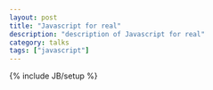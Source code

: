```yaml
---
layout: post
title: "Javascript for real"
description: "description of Javascript for real"
category: talks
tags: ["javascript"]
---
```

{% include JB/setup %}
